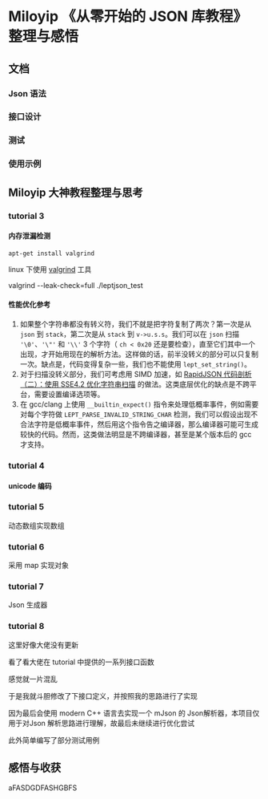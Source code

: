# Miloyip 《从零开始的 JSON 库教程》整理与感悟

## 文档

### Json 语法


### 接口设计



### 测试



### 使用示例


## Miloyip 大神教程整理与思考

### tutorial 3

#### 内存泄漏检测

`apt-get install valgrind`

linux 下使用 [valgrind](https://valgrind.org/)  工具

valgrind --leak-check=full  ./leptjson_test

#### 性能优化参考

1. 如果整个字符串都没有转义符，我们不就是把字符复制了两次？第一次是从 `json` 到 `stack`，第二次是从 `stack` 到 `v->u.s.s`。我们可以在 `json` 扫描 `'\0'`、`'\"'` 和 `'\\'` 3 个字符（ `ch < 0x20` 还是要检查），直至它们其中一个出现，才开始用现在的解析方法。这样做的话，前半没转义的部分可以只复制一次。缺点是，代码变得复杂一些，我们也不能使用 `lept_set_string()`。
2. 对于扫描没转义部分，我们可考虑用 SIMD 加速，如 [RapidJSON 代码剖析（二）：使用 SSE4.2 优化字符串扫描](https://zhuanlan.zhihu.com/p/20037058) 的做法。这类底层优化的缺点是不跨平台，需要设置编译选项等。
3. 在 gcc/clang 上使用 `__builtin_expect()` 指令来处理低概率事件，例如需要对每个字符做 `LEPT_PARSE_INVALID_STRING_CHAR` 检测，我们可以假设出现不合法字符是低概率事件，然后用这个指令告之编译器，那么编译器可能可生成较快的代码。然而，这类做法明显是不跨编译器，甚至是某个版本后的 gcc 才支持。

### tutorial 4

#### unicode 编码

### tutorial 5

动态数组实现数组

### tutorial 6

采用 map 实现对象

### tutorial 7

Json 生成器

### tutorial 8

这里好像大佬没有更新

看了看大佬在 tutorial 中提供的一系列接口函数

感觉就一片混乱

于是我就斗胆修改了下接口定义，并按照我的思路进行了实现

因为最后会使用 modern C++ 语言去实现一个 mJson 的 Json解析器，本项目仅用于对Json 解析思路进行理解，故最后未继续进行优化尝试

此外简单编写了部分测试用例


## 感悟与收获

aFASDGDFASHGBFS
